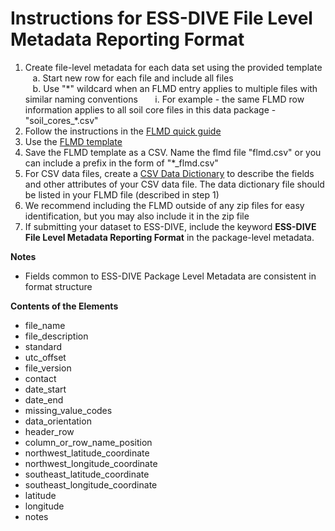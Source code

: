 # Instructions for ESS-DIVE File Level Metadata Reporting Format

1. Create file-level metadata for each data set using the provided template  
&nbsp;&nbsp;&nbsp;a. Start new row for each file and include all files  
&nbsp;&nbsp;&nbsp;b. Use "\*" wildcard when an FLMD entry applies to multiple files with similar naming conventions
&nbsp;&nbsp;&nbsp;&nbsp;&nbsp;&nbsp;i. For example - the same FLMD row information applies to all soil core files in this data package - "soil\_cores\_\*\.csv"  
2. Follow the instructions in the [FLMD quick guide](flmd_quick_guide.md)  
3. Use the [FLMD template](https://github.com/ess-dive-community/essdive-file-level-metadata/blob/master/flmd_template.xlsx)  
4. Save the FLMD template as a CSV. Name the flmd file "flmd.csv" or you can include a prefix in the form of "\*\_flmd.csv"  
5. For CSV data files, create a [CSV Data Dictionary](CSV_dd/) to describe the fields and other attributes of your CSV data file. The data dictionary file should be listed in your FLMD file (described in step 1) 
6. We recommend including the FLMD outside of any zip files for easy identification, but you may also include it in the zip file
7. If submitting your dataset to ESS-DIVE, include the keyword **ESS-DIVE File Level Metadata Reporting Format** in the package-level metadata.

**Notes**

* Fields common to ESS-DIVE Package Level Metadata are consistent in format structure  

**Contents of the Elements**

* file_name 
* file_description
* standard  
* utc_offset 
* file_version
* contact  
* date_start 
* date_end
* missing_value_codes
* data_orientation  
* header_row
* column_or_row_name_position
* northwest_latitude_coordinate
* northwest_longitude_coordinate 
* southeast_latitude_coordinate 
* southeast_longitude_coordinate
* latitude  
* longitude  
* notes

